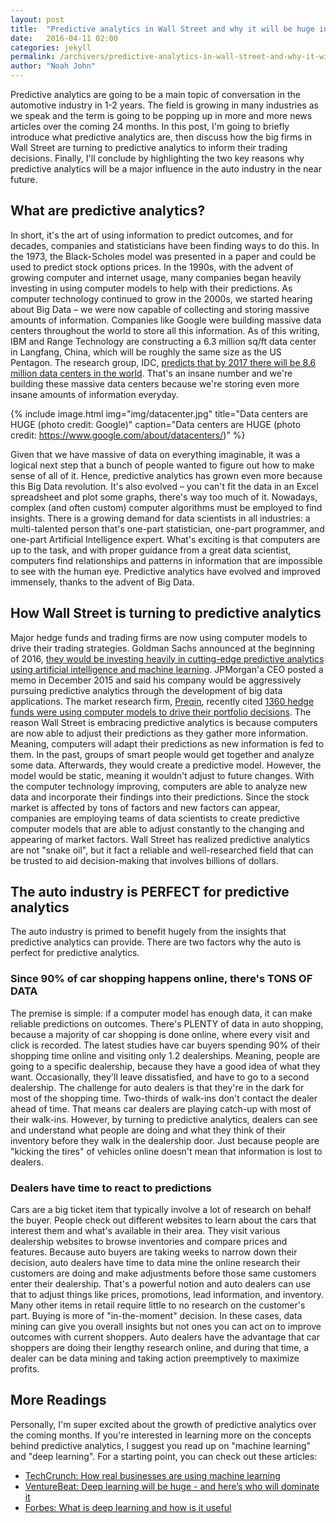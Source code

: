 ```yaml
---
layout: post
title:  "Predictive analytics in Wall Street and why it will be huge in auto."
date:   2016-04-11 02:00
categories: jekyll
permalink: /archivers/predictive-analytics-in-wall-street-and-why-it-will-be-huge-in-auto
author: "Noah John"
---
```


Predictive analytics are going to be a main topic of conversation in the automotive industry in 1-2 years.  The field is growing in many industries as we speak and the term is going to be popping up in more and more news articles over the coming 24 months. In this post, I'm going to briefly introduce what predictive analytics are, then discuss how the big firms in Wall Street are turning to predictive analytics to inform their trading decisions. Finally, I'll conclude by highlighting the two key reasons why predictive analytics will be a major influence in the auto industry in the near future.

## What are predictive analytics?
In short, it's the art of using information to predict outcomes, and for decades, companies and statisticians have been finding ways to do this. In the 1973, the Black-Scholes model was presented in a paper and could be used to predict stock options prices. In the 1990s, with the advent of growing computer and internet usage, many companies began heavily investing in using computer models to help with their predictions. As computer technology continued to grow in the 2000s, we started hearing about Big Data – we were now capable of collecting and storing massive amounts of information. Companies like Google were building massive data centers throughout the world to store all this information. As of this writing, IBM and Range Technology are constructing a 6.3 million sq/ft data center in Langfang, China, which will be roughly the same size as the US Pentagon. The research group, IDC, [predicts that by 2017 there will be 8.6 million data centers in the world][idc]. That's an insane number and we're building these massive data centers because we're storing even more insane amounts of information everyday.

{% include image.html
    img="img/datacenter.jpg"
    title="Data centers are HUGE (photo credit: Google)"
    caption="Data centers are HUGE (photo credit: <a href='https://www.google.com/about/datacenters/'>https://www.google.com/about/datacenters/</a>)" %}

Given that we have massive of data on everything imaginable, it was a logical next step that a bunch of people wanted to figure out how to make sense of all of it.  Hence, predictive analytics has grown even more because this Big Data revolution. It's also evolved – you can't fit the data in an Excel spreadsheet and plot some graphs, there's way too much of it. Nowadays, complex (and often custom) computer algorithms must be employed to find insights. There is a growing demand for data scientists in all industries: a multi-talented person that's one-part statistician, one-part programmer, and one-part Artificial Intelligence expert. What's exciting is that computers are up to the task, and with proper guidance from a great data scientist, computers find relationships and patterns in information that are impossible to see with the human eye. Predictive analytics have evolved and improved immensely, thanks to the advent of Big Data.

## How Wall Street is turning to predictive analytics

Major hedge funds and trading firms are now using computer models to drive their trading strategies. Goldman Sachs announced at the beginning of 2016, [they would be investing heavily in cutting-edge predictive analytics using artificial intelligence and machine learning][sachs].  JPMorgan'a CEO posted a memo in December 2015 and said his company would be aggressively pursuing predictive analytics through the development of big data applications. The market research firm, [Preqin][preqin], recently cited [1360 hedge funds were using computer models to drive their portfolio decisions][wired]. The reason Wall Street is embracing predictive analytics is because computers are now able to adjust their predictions as they gather more information. Meaning, computers will adapt their predictions as new information is fed to them. In the past, groups of smart people would get together and analyze some data. Afterwards, they would create a predictive model. However, the model would be static, meaning it wouldn't adjust to future changes. With the computer technology improving, computers are able to analyze new data and incorporate their findings into their predictions. Since the stock market is affected by tons of factors and new factors can appear, companies are employing teams of data scientists to create predictive computer models that are able to adjust constantly to the changing and appearing of market factors. Wall Street has realized predictive analytics are not "snake oil", but it fact a reliable and well-researched field that can be trusted to aid decision-making that involves billions of dollars.

## The auto industry is PERFECT for predictive analytics

The auto industry is primed to benefit hugely from the insights that predictive analytics can provide. There are two factors why the auto is perfect for predictive analytics.

### Since 90% of car shopping happens online, there's TONS OF DATA ###

The premise is simple: if a computer model has enough data, it can make reliable predictions on outcomes. There's PLENTY of data in auto shopping, because a majority of car shopping is done online, where every visit and click is recorded. The latest studies have car buyers spending 90% of their shopping time online and visiting only 1.2 dealerships. Meaning, people are going to a specific dealership, because they have a good idea of what they want. Occasionally, they'll leave dissatisfied, and have to go to a second dealership. The challenge for auto dealers is that they're in the dark for most of the shopping time. Two-thirds of walk-ins don't contact the dealer ahead of time. That means car dealers are playing catch-up with most of their walk-ins. However, by turning to predictive analytics, dealers can see and understand what people are doing and what they think of their inventory before they walk in the dealership door. Just because people are "kicking the tires" of vehicles online doesn't mean that information is lost to dealers.

### Dealers have time to react to predictions ###

Cars are a big ticket item that typically involve a lot of research on behalf the buyer. People check out different websites to learn about the cars that interest them and what's available in their area. They visit various dealership websites to browse inventories and compare prices and features. Because auto buyers are taking weeks to narrow down their decision, auto dealers have time to data mine the online research their customers are doing and make adjustments before those same customers enter their dealership. That's a powerful notion and auto dealers can use that to adjust things like prices, promotions, lead information, and inventory. Many other items in retail require little to no research on the customer's part. Buying is more of "in-the-moment" decision. In these cases, data mining can give you overall insights but not ones you can act on to improve outcomes with current shoppers. Auto dealers have the advantage that car shoppers are doing their lengthy research online, and during that time, a dealer can be data mining and taking action preemptively to maximize profits.

## More Readings
Personally, I'm super excited about the growth of predictive analytics over the coming months. If you're interested in learning more on the concepts behind predictive analytics, I suggest you read up on "machine learning" and "deep learning". For a starting point, you can check out these articles:

* [TechCrunch: How real businesses are using machine learning][techcrunch]
* [VentureBeat: Deep learning will be huge - and here’s who will dominate it][deeplearning]
* [Forbes: What is deep learning and how is it useful][forbes]

[idc]: https://www.idc.com/getdoc.jsp?containerId=prUS25237514
[preqin]: https://www.preqin.com/
[sachs]: http://www.businessinsider.com/goldman-sachs-investing-in-artificial-intelligence-2016-1
[wired]: http://www.wired.com/2016/01/the-rise-of-the-artificially-intelligent-hedge-fund/
[techcrunch]: http://techcrunch.com/2016/03/19/how-real-businesses-are-using-machine-learning/
[deeplearning]: http://venturebeat.com/2016/04/02/deep-learning-will-be-huge-and-heres-who-will-dominate-it/
[forbes]: http://www.forbes.com/sites/kevinmurnane/2016/04/01/what-is-deep-learning-and-how-is-it-useful/
	